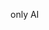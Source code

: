 only AI

<!---
planusfortis/planusfortis is a ✨ special ✨ repository because its `README.md` (this file) appears on your GitHub profile.
You can click the Preview link to take a look at your changes.
--->
